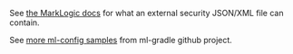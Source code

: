 See [the MarkLogic docs](http://docs.marklogic.com/REST/POST/manage/v2/external-security) for what an external 
security JSON/XML file can contain.

See [more ml-config samples](https://github.com/marklogic-community/ml-gradle/tree/master/examples/sample-project/src/main/ml-config) from ml-gradle github project.
